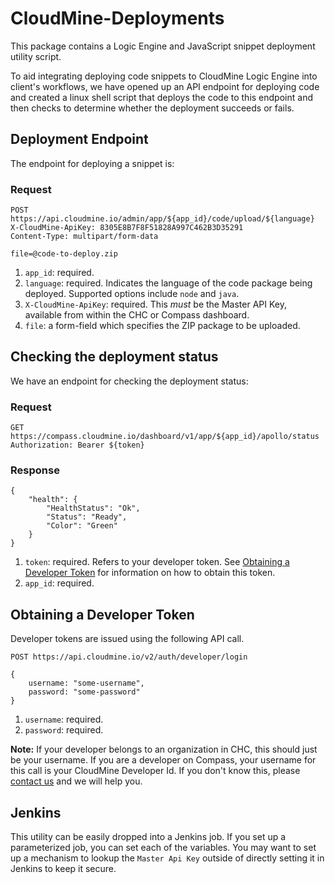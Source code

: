 # CloudMine-Deployments

This package contains a Logic Engine and JavaScript snippet deployment utility script. 

To aid integrating deploying code snippets to CloudMine Logic Engine into client's workflows, we have opened up an API endpoint for deploying code and created a linux shell script that deploys the code to this endpoint and then checks to determine whether the deployment succeeds or fails.

## Deployment Endpoint
The endpoint for deploying a snippet is:

### Request
```http
POST https://api.cloudmine.io/admin/app/${app_id}/code/upload/${language}
X-CloudMine-ApiKey: 8305E8B7F8F51828A997C462B3D35291
Content-Type: multipart/form-data

file=@code-to-deploy.zip
```
1. `app_id`: required.
2. `language`: required. Indicates the language of the code package being deployed. Supported options include `node` and `java`. 
3. `X-CloudMine-ApiKey`: required. This *must* be the Master API Key, available from within the CHC or Compass dashboard. 
4. `file`: a form-field which specifies the ZIP package to be uploaded. 

## Checking the deployment status

We have an endpoint for checking the deployment status:

### Request 
```http
GET https://compass.cloudmine.io/dashboard/v1/app/${app_id}/apollo/status
Authorization: Bearer ${token}
```

### Response 
```http
{
    "health": {
        "HealthStatus": "Ok",
        "Status": "Ready",
        "Color": "Green"
    }
}
```
1. `token`: required. Refers to your developer token. See [Obtaining a Developer Token](#obtaining-a-Developer-Token) for information on how to obtain this token. 
2. `app_id`: required.


## Obtaining a Developer Token

Developer tokens are issued using the following API call. 

```http
POST https://api.cloudmine.io/v2/auth/developer/login

{
	username: "some-username",
	password: "some-password"
}
```
1. `username`: required. 
2. `password`: required. 

**Note:** If your developer belongs to an organization in CHC, this should just be your username. If you are a developer on Compass, your username for this call is your CloudMine Developer Id. If you don't know this, please [contact us](mailto:support@cloudmineinc.com) and we will help you.

## Jenkins

This utility can be easily dropped into a Jenkins job. If you set up a parameterized job, you can set each of the variables. You may want to set up a mechanism to lookup the `Master Api Key` outside of directly setting it in Jenkins to keep it secure.